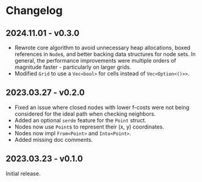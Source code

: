 # Changelog

## 2024.11.01 - v0.3.0

- Rewrote core algorithm to avoid unnecessary heap allocations, boxed references in `Node`s, and better backing data structures for node sets. In general, the performance improvements were multiple orders of magnitude faster - particularly on larger grids.
- Modified `Grid` to use a `Vec<bool>` for cells instead of `Vec<Option<()>>`. 

## 2023.03.27 - v0.2.0

- Fixed an issue where closed nodes with lower f-costs were not being considered
  for the ideal path when checking neighbors.
- Added an optional `serde` feature for the `Point` struct.
- Nodes now use `Point`s to represent their (x, y) coordinates.
- Nodes now impl `From<Point>` and `Into<Point>`.
- Added missing doc comments.

## 2023.03.23 - v0.1.0

Initial release.
